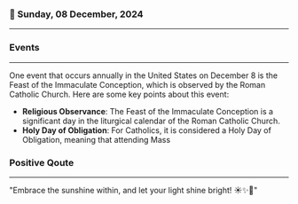 ### 📅 Sunday, 08 December, 2024
------
### Events
------
One event that occurs annually in the United States on December 8 is the Feast of the Immaculate Conception, which is observed by the Roman Catholic Church. Here are some key points about this event:

- **Religious Observance**: The Feast of the Immaculate Conception is a significant day in the liturgical calendar of the Roman Catholic Church.
- **Holy Day of Obligation**: For Catholics, it is considered a Holy Day of Obligation, meaning that attending Mass
### Positive Qoute
------
"Embrace the sunshine within, and let your light shine bright! ☀️✨🌟"
